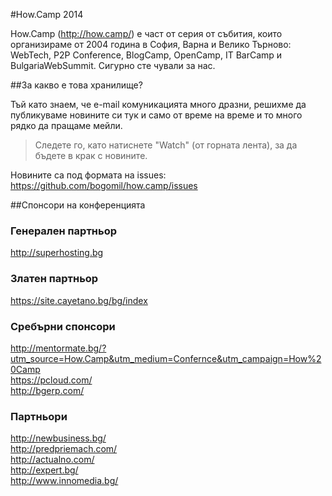 #How.Camp 2014


How.Camp (http://how.camp/) е част от серия от събития, които организираме от 2004 година в София, Варна и Велико Търново: WebTech, P2P Conference, BlogCamp, OpenCamp, IT BarCamp и BulgariaWebSummit. Сигурно сте чували за нас.

##За какво е това хранилище?

Тъй като знаем, че e-mail комуникацията много дразни, решихме да публикуваме новините си тук и само от време на време и то много рядко да пращаме мейли.
<br/>
> Следете го, като натиснете "Watch" (от горната лента), за да бъдете в крак с новините.

Новините са под формата на issues: https://github.com/bogomil/how.camp/issues

##Спонсори на конференцията

### Генерален партньор
http://superhosting.bg

### Златен партньор
https://site.cayetano.bg/bg/index

### Сребърни спонсори
http://mentormate.bg/?utm_source=How.Camp&utm_medium=Confernce&utm_campaign=How%20Camp
<br/>https://pcloud.com/
<br/>http://bgerp.com/


### Партньори
http://newbusiness.bg/
<br/>http://predpriemach.com/
<br/>http://actualno.com/
<br/>http://expert.bg/
<br/>http://www.innomedia.bg/
